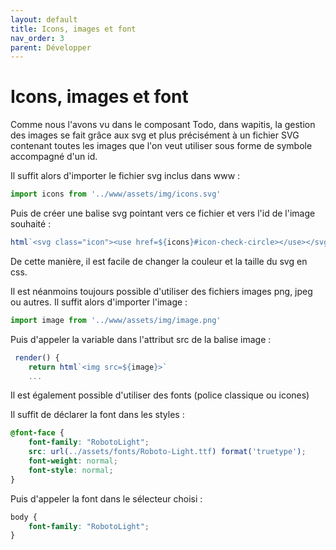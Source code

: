 ```yaml
---
layout: default
title: Icons, images et font
nav_order: 3
parent: Développer
---
```


# Icons, images et font

Comme nous l'avons vu dans le composant Todo, dans wapitis, la gestion des images se fait grâce aux svg et plus précisément à un fichier SVG contenant toutes les images que l'on veut utiliser sous forme de symbole accompagné d'un id.

Il suffit alors d'importer le fichier svg inclus dans www :

```typescript
import icons from '../www/assets/img/icons.svg'
```

Puis de créer une balise svg pointant vers ce fichier et vers l'id de l'image souhaité :

```typescript
html`<svg class="icon"><use href=${icons}#icon-check-circle></use></svg>`
```

De cette manière, il est facile de changer la couleur et la taille du svg en css.

Il est néanmoins toujours possible d'utiliser des fichiers images png, jpeg ou autres. Il suffit alors d'importer l'image :

```typescript
import image from '../www/assets/img/image.png'
```

Puis d'appeler la variable dans l'attribut src de la balise image :
```typescript
 render() {
    return html`<img src=${image}>`
    ...
```

Il est également possible d'utiliser des fonts (police classique ou icones)

Il suffit de déclarer la font dans les styles :

```css
@font-face {
    font-family: "RobotoLight";
    src: url(../assets/fonts/Roboto-Light.ttf) format('truetype');
    font-weight: normal;
    font-style: normal;
}
```

Puis d'appeler la font dans le sélecteur choisi :

```css
body {
    font-family: "RobotoLight";
}
```